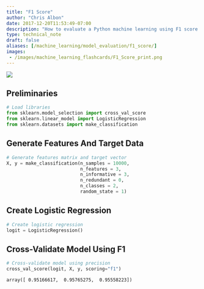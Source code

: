 ```yaml
---
title: "F1 Score"
author: "Chris Albon"
date: 2017-12-20T11:53:49-07:00
description: "How to evaluate a Python machine learning using F1 score."
type: technical_note
draft: false
aliases: [/machine_learning/model_evaluation/f1_score/]
images:
 - /images/machine_learning_flashcards/F1_Score_print.png
---
```

<a alt="F1 Score" href="https://machinelearningflashcards.com">
    <img src="/images/machine_learning_flashcards/F1_Score_print.png" class="flashcard center-block">
</a>

## Preliminaries


```python
# Load libraries
from sklearn.model_selection import cross_val_score
from sklearn.linear_model import LogisticRegression
from sklearn.datasets import make_classification
```

## Generate Features And Target Data


```python
# Generate features matrix and target vector
X, y = make_classification(n_samples = 10000,
                           n_features = 3,
                           n_informative = 3,
                           n_redundant = 0,
                           n_classes = 2,
                           random_state = 1)
```

## Create Logistic Regression


```python
# Create logistic regression
logit = LogisticRegression()
```

## Cross-Validate Model Using F1


```python
# Cross-validate model using precision
cross_val_score(logit, X, y, scoring="f1")
```




    array([ 0.95166617,  0.95765275,  0.95558223])


